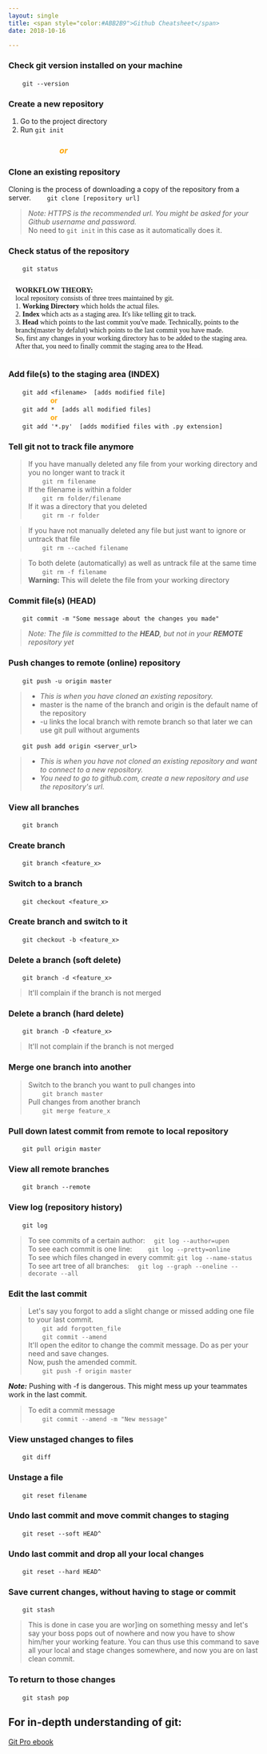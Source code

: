 ```yaml
---
layout: single
title: <span style="color:#ABB2B9">Github Cheatsheet</span>
date: 2018-10-16

---
```



### Check git version installed on your machine
&emsp;&emsp;`git --version`

### Create a new repository
1. Go to the project directory
2. Run `git init`

### &emsp;&emsp;&emsp;&emsp;&emsp;&emsp; _<span style="color:orange">or</span>_

### Clone an existing repository
Cloning is the process of downloading a copy of the repository from a server.
&emsp;&emsp;`git clone [repository url]`

> _Note: HTTPS is the recommended url. You might be asked for your Github username and password._<br/>
No need to `git init` in this case as it automatically does it.

### Check status of the repository
&emsp;&emsp;`git status`

<p style="font-family: 'Lucida Console';color:#181818; background-color:#FEFEFE; padding: 1em; border-radius: 4px;">
	<b>WORKFLOW THEORY:</b><br/>
	local repository consists of three trees maintained by git.<br/>
	1. <b>Working Directory</b> which holds the actual files.<br/>
	2. <b>Index</b> which acts as a staging area. It's like telling git to track.<br/>
	3. <b>Head</b> which points to the last commit you've made. Technically, points to the branch(master by defalut) which points to the last commit you have made.<br/>
	So, first any changes in your working directory has to be added to the staging area. After that, you need to finally commit the staging area to the Head.<br/>
</p>

### Add file(s) to the staging area (INDEX)
&emsp;&emsp;`git add <filename>`&emsp;`[adds modified file]`<br/>
&emsp;&emsp;&emsp;&emsp;&emsp;&emsp;**<span style="color:orange">or</span>**<br/>
&emsp;&emsp;`git add *`&emsp;`[adds all modified files]`<br/>
&emsp;&emsp;&emsp;&emsp;&emsp;&emsp;**<span style="color:orange">or</span>**<br/>
&emsp;&emsp;`git add '*.py'`&emsp;`[adds modified files with .py extension]`


### Tell git not to track file anymore
> If you have manually deleted any file from your working directory and you no longer want to track it<br/>
&emsp;&emsp;`git rm filename`<br/>
If the filename is within a folder<br/> 
&emsp;&emsp;`git rm folder/filename`<br/>
If it was a directory that you deleted<br/> 
&emsp;&emsp;`git rm -r folder`

> If you have not manually deleted any file but just want to ignore or untrack that file<br/>
&emsp;&emsp;`git rm --cached filename`

> To both delete (automatically) as well as untrack file at the same time<br/>
&emsp;&emsp;`git rm -f filename`<br/>
**Warning:** This will delete the file from your working directory

### Commit file(s) (HEAD)
&emsp;&emsp;`git commit -m "Some message about the changes you made"`

> _Note: The file is committed to the **HEAD**, but not in your **REMOTE** repository yet_

### Push changes to remote (online) repository
&emsp;&emsp;`git push -u origin master`
> - _This is when you have cloned an existing repository._<br/>
> - master is the name of the branch and origin is the default name of the repository<br/>
> - -u links the local branch with remote branch so that later we can use git pull without arguments

&emsp;&emsp;`git push add origin <server_url>`
> - _This is when you have not cloned an existing repository and want to connect to a new repository._<br/>
> - _You need to go to github.com, create a new repository and use the repository's url._

### View all branches
&emsp;&emsp;`git branch`

### Create branch
&emsp;&emsp;`git branch <feature_x>`

### Switch to a branch
&emsp;&emsp;`git checkout <feature_x>`

### Create branch and switch to it
&emsp;&emsp;`git checkout -b <feature_x>`

### Delete a branch (soft delete)
&emsp;&emsp;`git branch -d <feature_x>`
> It'll complain if the branch is not merged 

### Delete a branch (hard delete)
&emsp;&emsp;`git branch -D <feature_x>`
> It'll not complain if the branch is not merged 

### Merge one branch into another
> Switch to the branch you want to pull changes into<br/>
&emsp;&emsp;`git branch master`<br/>
Pull changes from another branch<br/>
&emsp;&emsp;`git merge feature_x`

### Pull down latest commit from remote to local repository
&emsp;&emsp;`git pull origin master`

### View all remote branches
&emsp;&emsp;`git branch --remote`

### View log (repository history)
&emsp;&emsp;`git log` 

> To see commits of a certain author:&emsp;  `git log --author=upen`<br/>
To see each commit is one line:&emsp;&emsp; `git log --pretty=online`<br/>
To see which files changed in every commit: `git log --name-status`<br/>
To see art tree of all branches:&emsp; `git log --graph --oneline --decorate --all`


### Edit the last commit
> Let's say you forgot to add a slight change or missed adding one file to your last commit.<br/>
&emsp;&emsp;`git add forgotten_file`<br/> 
&emsp;&emsp;`git commit --amend`<br/> 
It'll open the editor to change the commit message. Do as per your need and save changes.<br/>
Now, push the amended commit.<br/>
&emsp;&emsp;`git push -f origin master`<br/>

***Note:*** Pushing with -f is dangerous. This might mess up your teammates work in the last commit.



> To edit a commit message <br/>
&emsp;&emsp;`git commit --amend -m "New message"` 


### View unstaged changes to files
&emsp;&emsp;`git diff` 

### Unstage a file
&emsp;&emsp;`git reset filename` 

### Undo last commit and move commit changes to staging
&emsp;&emsp;`git reset --soft HEAD^` 

### Undo last commit and drop all your local changes
&emsp;&emsp;`git reset --hard HEAD^` 

### Save current changes, without having to stage or commit 
&emsp;&emsp;`git stash` 
>This is done in case you are wor]ing on something messy and let's say your boss
pops out of nowhere and now you have to show him/her your working feature. You can thus
use this command to save all your local and stage changes somewhere, and now you are on last clean commit.

### To return to those changes
&emsp;&emsp;`git stash pop`


## For in-depth understanding of git: 
[Git Pro ebook](https://book.git-scm.com/book/en/v2])


















